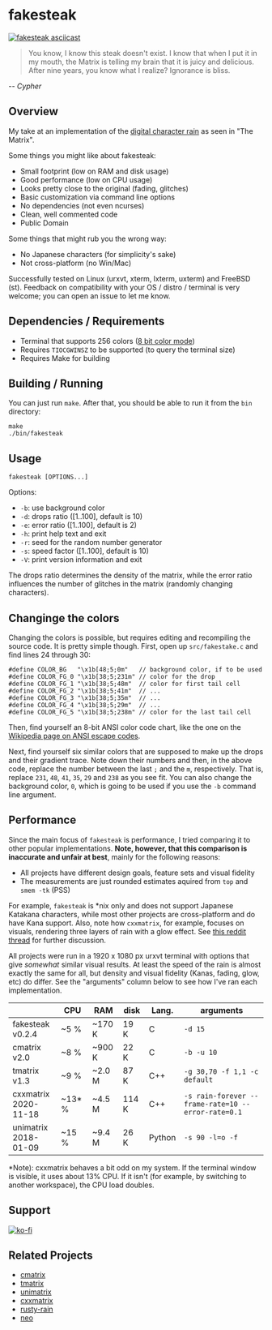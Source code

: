# fakesteak 

[![fakesteak asciicast](https://asciinema.org/a/z9gykqvDEfmh9aKVlJtu3LOCs.svg)](https://asciinema.org/a/z9gykqvDEfmh9aKVlJtu3LOCs)

> You know, I know this steak doesn't exist. I know that when I put it in my mouth, the Matrix is telling my brain that it is juicy and delicious. After nine years, you know what I realize? Ignorance is bliss.

 -- _Cypher_

## Overview 

My take at an implementation of the [digital character rain](https://en.wikipedia.org/wiki/Matrix_digital_rain) 
as seen in "The Matrix". 

Some things you might like about fakesteak:

 - Small footprint (low on RAM and disk usage)
 - Good performance (low on CPU usage)
 - Looks pretty close to the original (fading, glitches)
 - Basic customization via command line options
 - No dependencies (not even ncurses)
 - Clean, well commented code
 - Public Domain

Some things that might rub you the wrong way:

 - No Japanese characters (for simplicity's sake)
 - Not cross-platform (no Win/Mac)

Successfully tested on Linux (urxvt, xterm, lxterm, uxterm) and FreeBSD (st). 
Feedback on compatibility with your OS / distro / terminal is very welcome; 
you can open an issue to let me know.

## Dependencies / Requirements

- Terminal that supports 256 colors ([8 bit color mode](https://en.wikipedia.org/wiki/ANSI_escape_code#8-bit))
- Requires `TIOCGWINSZ` to be supported (to query the terminal size)
- Requires Make for building

## Building / Running

You can just run `make`. After that, you should be able to run it from the `bin` directory:

    make
    ./bin/fakesteak

## Usage

    fakesteak [OPTIONS...]

Options:

  - `-b`: use background color
  - `-d`: drops ratio ([1..100], default is 10)
  - `-e`: error ratio ([1..100], default is 2)
  - `-h`: print help text and exit
  - `-r`: seed for the random number generator
  - `-s`: speed factor ([1..100], default is 10)
  - `-V`: print version information and exit

The drops ratio determines the density of the matrix, while the error ratio influences
the number of glitches in the matrix (randomly changing characters). 

## Changinge the colors

Changing the colors is possible, but requires editing and recompiling the source code. 
It is pretty simple though. First, open up `src/fakestake.c` and find lines 24 through 30:

	#define COLOR_BG   "\x1b[48;5;0m"   // background color, if to be used
	#define COLOR_FG_0 "\x1b[38;5;231m" // color for the drop
	#define COLOR_FG_1 "\x1b[38;5;48m"  // color for first tail cell
	#define COLOR_FG_2 "\x1b[38;5;41m"  // ...
	#define COLOR_FG_3 "\x1b[38;5;35m"  // ...
	#define COLOR_FG_4 "\x1b[38;5;29m"  // ...
	#define COLOR_FG_5 "\x1b[38;5;238m" // color for the last tail cell

Then, find yourself an 8-bit ANSI color code chart, like the one on the 
[Wikipedia page on ANSI escape codes](https://en.wikipedia.org/wiki/ANSI_escape_code#8-bit).

Next, find yourself six similar colors that are supposed to make up the drops and their 
gradient trace. Note down their numbers and then, in the above code, replace the number 
between the last `;` and the `m`, respectively. That is, replace `231`, `48`, `41`, `35`, 
`29` and `238` as you see fit. You can also change the background color, `0`, which is 
going to be used if you use the `-b` command line argument.

## Performance

Since the main focus of `fakesteak` is performance, I tried comparing it to other popular 
implementations. **Note, however, that this comparison is inaccurate and unfair at best**, 
mainly for the following reasons:

- All projects have different design goals, feature sets and visual fidelity
- The measurements are just rounded estimates aquired from `top` and `smem -tk` (PSS)

For example, `fakesteak` is \*nix only and does not support Japanese Katakana characters, 
while most other projects are cross-platform and do have Kana support. Also, note how `cxxmatrix`, 
for example, focuses on visuals, rendering three layers of rain with a glow effect. 
See [this reddit thread](https://www.reddit.com/r/unixporn/comments/ju62xa/oc_fakesteak_yet_another_matrix_rain_generator/gcdu5tl/) 
for further discussion.

All projects were run in a 1920 x 1080 px urxvt terminal with options that give _somewhat_ 
similar visual results. At least the speed of the rain is almost exactly the same for all, 
but density and visual fidelity (Kanas, fading, glow, etc) do differ. See the "arguments" 
column below to see how I've ran each implementation.

|                         | CPU      | RAM    | disk  | Lang.    | arguments                                          |
|-------------------------|----------|--------|-------|----------|----------------------------------------------------|
| fakesteak<br>v0.2.4     |     ~5 % | ~170 K |  19 K | C        | `-d 15`                                            |
|   cmatrix<br>v2.0       |     ~8 % | ~900 K |  22 K | C        | `-b -u 10`                                         |
|   tmatrix<br>v1.3       |     ~9 % | ~2.0 M |  87 K | C++      | `-g 30,70 -f 1,1 -c default`                       |
| cxxmatrix<br>2020-11-18 |  ~13\* % | ~4.5 M | 114 K | C++      | `-s rain-forever --frame-rate=10 --error-rate=0.1` |
| unimatrix<br>2018-01-09 |    ~15 % | ~9.4 M |  26 K | Python   | `-s 90 -l=o -f`                                    |

\*Note): cxxmatrix behaves a bit odd on my system. If the terminal window is visible, 
it uses about 13% CPU. If it isn't (for example, by switching to another workspace), 
the CPU load doubles.

## Support

[![ko-fi](https://www.ko-fi.com/img/githubbutton_sm.svg)](https://ko-fi.com/L3L22BUD8)

## Related Projects

- [cmatrix](https://github.com/abishekvashok/cmatrix)
- [tmatrix](https://github.com/M4444/TMatrix)
- [unimatrix](https://github.com/will8211/unimatrix)
- [cxxmatrix](https://github.com/akinomyoga/cxxmatrix)
- [rusty-rain](https://github.com/cowboy8625/rusty-rain)
- [neo](https://github.com/st3w/neo)
